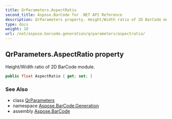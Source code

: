 ```yaml
---
title: QrParameters.AspectRatio
second_title: Aspose.BarCode for .NET API Reference
description: QrParameters property. Height/Width ratio of 2D BarCode module
type: docs
weight: 10
url: /net/aspose.barcode.generation/qrparameters/aspectratio/
---
```

## QrParameters.AspectRatio property

Height/Width ratio of 2D BarCode module.

```csharp
public float AspectRatio { get; set; }
```

### See Also

* class [QrParameters](../)
* namespace [Aspose.BarCode.Generation](../../../aspose.barcode.generation/)
* assembly [Aspose.BarCode](../../../)


